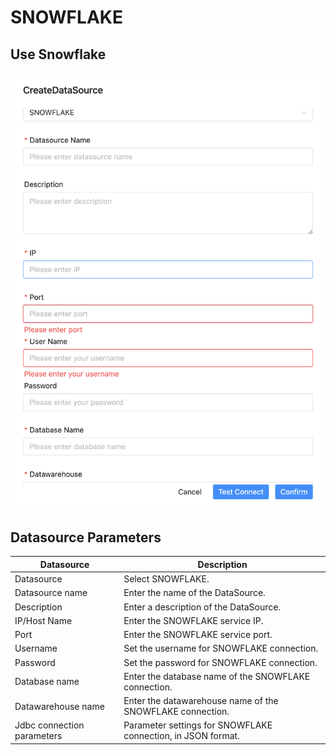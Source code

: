 # SNOWFLAKE

## Use Snowflake

![snowflake](../../../../img/new_ui/dev/datasource/snowflake.png)

## Datasource Parameters

| **Datasource**             | **Description**                                              |
|----------------------------|--------------------------------------------------------------|
| Datasource                 | Select SNOWFLAKE.                                            |
| Datasource name            | Enter the name of the DataSource.                            |
| Description                | Enter a description of the DataSource.                       |
| IP/Host Name               | Enter the SNOWFLAKE service IP.                              |
| Port                       | Enter the SNOWFLAKE service port.                            |
| Username                   | Set the username for SNOWFLAKE connection.                   |
| Password                   | Set the password for SNOWFLAKE connection.                   |
| Database name              | Enter the database name of the SNOWFLAKE connection.         |
| Datawarehouse name         | Enter the datawarehouse name of the SNOWFLAKE connection.    |
| Jdbc connection parameters | Parameter settings for SNOWFLAKE connection, in JSON format. |


